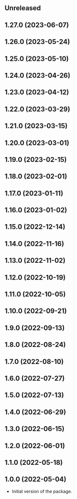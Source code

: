 <!-- Learn how to maintain this file at https://github.com/WordPress/gutenberg/tree/HEAD/packages#maintaining-changelogs. -->

## Unreleased

## 1.27.0 (2023-06-07)

## 1.26.0 (2023-05-24)

## 1.25.0 (2023-05-10)

## 1.24.0 (2023-04-26)

## 1.23.0 (2023-04-12)

## 1.22.0 (2023-03-29)

## 1.21.0 (2023-03-15)

## 1.20.0 (2023-03-01)

## 1.19.0 (2023-02-15)

## 1.18.0 (2023-02-01)

## 1.17.0 (2023-01-11)

## 1.16.0 (2023-01-02)

## 1.15.0 (2022-12-14)

## 1.14.0 (2022-11-16)

## 1.13.0 (2022-11-02)

## 1.12.0 (2022-10-19)

## 1.11.0 (2022-10-05)

## 1.10.0 (2022-09-21)

## 1.9.0 (2022-09-13)

## 1.8.0 (2022-08-24)

## 1.7.0 (2022-08-10)

## 1.6.0 (2022-07-27)

## 1.5.0 (2022-07-13)

## 1.4.0 (2022-06-29)

## 1.3.0 (2022-06-15)

## 1.2.0 (2022-06-01)

## 1.1.0 (2022-05-18)

## 1.0.0 (2022-05-04)

-   Initial version of the package.
